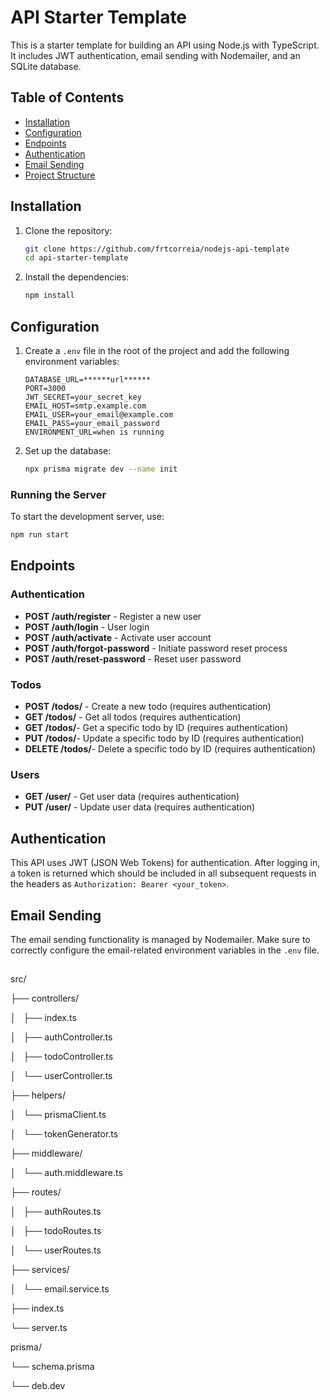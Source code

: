 # API Starter Template

This is a starter template for building an API using Node.js with TypeScript. It includes JWT authentication, email sending with Nodemailer, and an SQLite database.

## Table of Contents

- [Installation](#installation)
- [Configuration](#configuration)
- [Endpoints](#endpoints)
- [Authentication](#authentication)
- [Email Sending](#email-sending)
- [Project Structure](#project-structure)

## Installation

1. Clone the repository:

   ```bash
   git clone https://github.com/frtcorreia/nodejs-api-template
   cd api-starter-template
   ```

2. Install the dependencies:
   ```bash
   npm install
   ```

## Configuration

1. Create a `.env` file in the root of the project and add the following environment variables:

   ```
   DATABASE_URL=******url******
   PORT=3000
   JWT_SECRET=your_secret_key
   EMAIL_HOST=smtp.example.com
   EMAIL_USER=your_email@example.com
   EMAIL_PASS=your_email_password
   ENVIRONMENT_URL=when is running
   ```

2. Set up the database:
   ```bash
   npx prisma migrate dev --name init
   ```

### Running the Server

To start the development server, use:

```bash
npm run start
```

## Endpoints

### Authentication

- **POST /auth/register** - Register a new user
- **POST /auth/login** - User login
- **POST /auth/activate** - Activate user account
- **POST /auth/forgot-password** - Initiate password reset process
- **POST /auth/reset-password** - Reset user password

### Todos

- **POST /todos/** - Create a new todo (requires authentication)
- **GET /todos/** - Get all todos (requires authentication)
- **GET /todos/**- Get a specific todo by ID (requires authentication)
- **PUT /todos/**- Update a specific todo by ID (requires authentication)
- **DELETE /todos/**- Delete a specific todo by ID (requires authentication)

### Users

- **GET /user/** - Get user data (requires authentication)
- **PUT /user/** - Update user data (requires authentication)

## Authentication

This API uses JWT (JSON Web Tokens) for authentication. After logging in, a token is returned which should be included in all subsequent requests in the headers as `Authorization: Bearer <your_token>`.

## Email Sending

The email sending functionality is managed by Nodemailer. Make sure to correctly configure the email-related environment variables in the `.env` file.

##

src/

├── controllers/

│   ├── index.ts

│   ├── authController.ts

│   ├── todoController.ts

│   └── userController.ts

├── helpers/

│   └── prismaClient.ts

│   └── tokenGenerator.ts

├── middleware/

│   └── auth.middleware.ts

├── routes/

│   ├── authRoutes.ts

│   ├── todoRoutes.ts

│   └── userRoutes.ts

├── services/

│   └── email.service.ts

├── index.ts

└── server.ts

prisma/

└── schema.prisma

└── deb.dev
